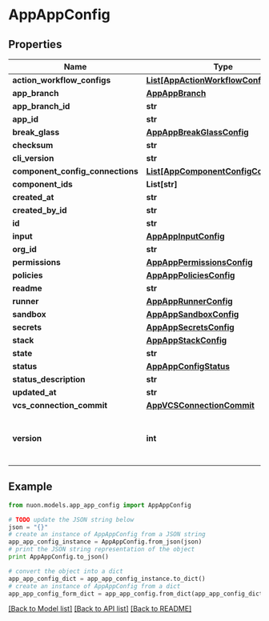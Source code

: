 # AppAppConfig


## Properties

Name | Type | Description | Notes
------------ | ------------- | ------------- | -------------
**action_workflow_configs** | [**List[AppActionWorkflowConfig]**](AppActionWorkflowConfig.md) |  | [optional] 
**app_branch** | [**AppAppBranch**](AppAppBranch.md) |  | [optional] 
**app_branch_id** | **str** |  | [optional] 
**app_id** | **str** |  | [optional] 
**break_glass** | [**AppAppBreakGlassConfig**](AppAppBreakGlassConfig.md) |  | [optional] 
**checksum** | **str** |  | [optional] 
**cli_version** | **str** |  | [optional] 
**component_config_connections** | [**List[AppComponentConfigConnection]**](AppComponentConfigConnection.md) |  | [optional] 
**component_ids** | **List[str]** |  | [optional] 
**created_at** | **str** |  | [optional] 
**created_by_id** | **str** |  | [optional] 
**id** | **str** |  | [optional] 
**input** | [**AppAppInputConfig**](AppAppInputConfig.md) |  | [optional] 
**org_id** | **str** |  | [optional] 
**permissions** | [**AppAppPermissionsConfig**](AppAppPermissionsConfig.md) |  | [optional] 
**policies** | [**AppAppPoliciesConfig**](AppAppPoliciesConfig.md) |  | [optional] 
**readme** | **str** |  | [optional] 
**runner** | [**AppAppRunnerConfig**](AppAppRunnerConfig.md) |  | [optional] 
**sandbox** | [**AppAppSandboxConfig**](AppAppSandboxConfig.md) |  | [optional] 
**secrets** | [**AppAppSecretsConfig**](AppAppSecretsConfig.md) |  | [optional] 
**stack** | [**AppAppStackConfig**](AppAppStackConfig.md) |  | [optional] 
**state** | **str** |  | [optional] 
**status** | [**AppAppConfigStatus**](AppAppConfigStatus.md) |  | [optional] 
**status_description** | **str** |  | [optional] 
**updated_at** | **str** |  | [optional] 
**vcs_connection_commit** | [**AppVCSConnectionCommit**](AppVCSConnectionCommit.md) |  | [optional] 
**version** | **int** | fields that are filled in via after query or views | [optional] 

## Example

```python
from nuon.models.app_app_config import AppAppConfig

# TODO update the JSON string below
json = "{}"
# create an instance of AppAppConfig from a JSON string
app_app_config_instance = AppAppConfig.from_json(json)
# print the JSON string representation of the object
print AppAppConfig.to_json()

# convert the object into a dict
app_app_config_dict = app_app_config_instance.to_dict()
# create an instance of AppAppConfig from a dict
app_app_config_form_dict = app_app_config.from_dict(app_app_config_dict)
```
[[Back to Model list]](../README.md#documentation-for-models) [[Back to API list]](../README.md#documentation-for-api-endpoints) [[Back to README]](../README.md)


